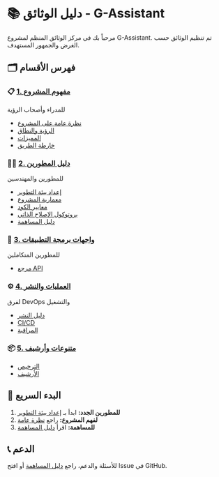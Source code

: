 # 📚 دليل الوثائق - G-Assistant

مرحباً بك في مركز الوثائق المنظم لمشروع G-Assistant. تم تنظيم الوثائق حسب الغرض والجمهور المستهدف.

## 🗂️ فهرس الأقسام

### 📋 [1. مفهوم المشروع](./1_concept/)
للمدراء وأصحاب الرؤية
- [نظرة عامة على المشروع](./1_concept/project_overview.md)
- [الرؤية والنطاق](./1_concept/vision_and_scope.md) 
- [المميزات](./1_concept/features.md)
- [خارطة الطريق](./1_concept/roadmap.md)

### 👨‍💻 [2. دليل المطورين](./2_developer_guide/)
للمطورين والمهندسين
- [إعداد بيئة التطوير](./2_developer_guide/setup.md)
- [معمارية المشروع](./2_developer_guide/architecture.md)
- [معايير الكود](./2_developer_guide/coding_standards.md)
- [بروتوكول الإصلاح الذاتي](./2_developer_guide/self_repair_protocol.md)
- [دليل المساهمة](./2_developer_guide/contributing.md)

### 🔌 [3. واجهات برمجة التطبيقات](./3_api/)
للمطورين المتكاملين
- [مرجع API](./3_api/api_reference.md)

### ⚙️ [4. العمليات والنشر](./4_operations/)
لفرق DevOps والتشغيل
- [دليل النشر](./4_operations/deployment.md)
- [CI/CD](./4_operations/ci_cd.md)
- [المراقبة](./4_operations/monitoring.md)

### 📦 [5. متنوعات وأرشيف](./5_misc/)
- [الترخيص](./5_misc/license.md)
- [الأرشيف](./5_misc/archive/)

## 🚀 البدء السريع

1. **للمطورين الجدد:** ابدأ بـ [إعداد بيئة التطوير](./2_developer_guide/setup.md)
2. **لفهم المشروع:** راجع [نظرة عامة](./1_concept/project_overview.md)
3. **للمساهمة:** اقرأ [دليل المساهمة](./2_developer_guide/contributing.md)

## 📞 الدعم

للأسئلة والدعم، راجع [دليل المساهمة](./2_developer_guide/contributing.md) أو افتح Issue في GitHub.